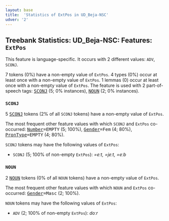 ```yaml
---
layout: base
title:  'Statistics of ExtPos in UD_Beja-NSC'
udver: '2'
---
```


## Treebank Statistics: UD_Beja-NSC: Features: `ExtPos`

This feature is language-specific.
It occurs with 2 different values: `ADV`, `SCONJ`.

7 tokens (0%) have a non-empty value of `ExtPos`.
4 types (0%) occur at least once with a non-empty value of `ExtPos`.
1 lemmas (0) occur at least once with a non-empty value of `ExtPos`.
The feature is used with 2 part-of-speech tags: <tt><a href="bej_nsc-pos-SCONJ.html">SCONJ</a></tt> (5; 0% instances), <tt><a href="bej_nsc-pos-NOUN.html">NOUN</a></tt> (2; 0% instances).

### `SCONJ`

5 <tt><a href="bej_nsc-pos-SCONJ.html">SCONJ</a></tt> tokens (2% of all `SCONJ` tokens) have a non-empty value of `ExtPos`.

The most frequent other feature values with which `SCONJ` and `ExtPos` co-occurred: <tt><a href="bej_nsc-feat-Number.html">Number</a></tt><tt>=EMPTY</tt> (5; 100%), <tt><a href="bej_nsc-feat-Gender.html">Gender</a></tt><tt>=Fem</tt> (4; 80%), <tt><a href="bej_nsc-feat-PronType.html">PronType</a></tt><tt>=EMPTY</tt> (4; 80%).

`SCONJ` tokens may have the following values of `ExtPos`:

* `SCONJ` (5; 100% of non-empty `ExtPos`): <em>=eːt, =jeːt, =eːb</em>

### `NOUN`

2 <tt><a href="bej_nsc-pos-NOUN.html">NOUN</a></tt> tokens (0% of all `NOUN` tokens) have a non-empty value of `ExtPos`.

The most frequent other feature values with which `NOUN` and `ExtPos` co-occurred: <tt><a href="bej_nsc-feat-Gender.html">Gender</a></tt><tt>=Masc</tt> (2; 100%).

`NOUN` tokens may have the following values of `ExtPos`:

* `ADV` (2; 100% of non-empty `ExtPos`): <em>doːr</em>

